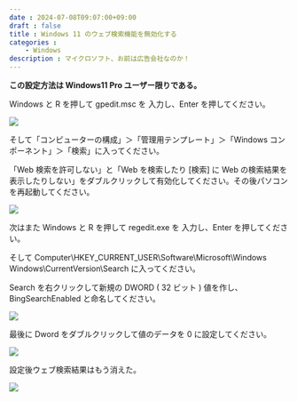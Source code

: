 ```yaml
---
date : 2024-07-08T09:07:00+09:00
draft : false
title : Windows 11 のウェブ検索機能を無効化する
categories :
    - Windows
description : マイクロソフト、お前は広告会社なのか！
---
```


**この設定方法は Windows11 Pro ユーザー限りである。**

Windows と R を押して gpedit.msc を 入力し、Enter を押してください。

![](https://image.icysamon.jp/blog/2024-07/gpedit.webp)

そして「コンピューターの構成」＞「管理用テンプレート」＞「Windows コンポーネント」＞「検索」に入ってください。

「Web 検索を許可しない」と「Web を検索したり [検索] に Web の検索結果を表示したりしない」をダブルクリックして有効化してください。その後パソコンを再起動してください。

![](https://image.icysamon.jp/blog/2024-07/local-group-policy-editor.webp)

次はまた Windows と R を押して regedit.exe を 入力し、Enter を押してください。

そして Computer\HKEY_CURRENT_USER\Software\Microsoft\Windows Windows\CurrentVersion\Search に入ってください。

Search を右クリックして新規の DWORD ( 32 ビット ) 値を作し、BingSearchEnabled と命名してください。

![](https://image.icysamon.jp/blog/2024-07/registry-editors.webp)

最後に Dword をダブルクリックして値のデータを 0 に設定してください。

![](https://image.icysamon.jp/blog/2024-07/dword-setting.webp)

設定後ウェブ検索結果はもう消えた。

![](https://image.icysamon.jp/blog/2024-07/windows-search-not-ad.webp)